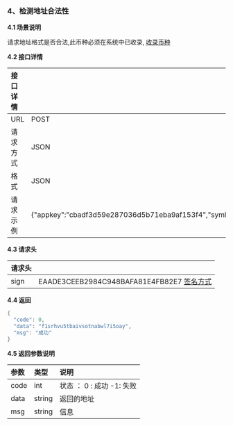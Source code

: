 ### 4、检测地址合法性

**4.1 场景说明**

请求地址格式是否合法,此币种必须在系统中已收录, [收录币种](https://support.uduncloud.com/#/article-detail?groupId=103&id=16)

**4.2 接口详情**

| 接口详情 |                                                             |
| :------- | :---------------------------------------------------------- |
| URL      | POST                                                        |
| 请求方式 | JSON                                                        |
| 格式     | JSON                                                        |
| 请求示例 | {"appkey":"cbadf3d59e287036d5b71eba9af153f4","symbol":"FIL} |

**4.3 请求头**

| 请求头 |                                                                                                               |
| :----- | :------------------------------------------------------------------------------------------------------------ |
| sign   | EAADE3CEEB2984C948BAFA81E4FB82E7 [签名方式](https://support.uduncloud.com/#/article-detail?groupId=103&id=16) |

**4.4 返回**

```go
{
  "code": 0,
  "data": "f1srhvu5tbaivsotnabwl7i5oay",
  "msg": "成功"
}
```

**4.5 返回参数说明**

| 参数 | 类型   | 说明                      |
| :--- | :----- | :------------------------ |
| code | int    | 状态 ： 0 : 成功 -1: 失败 |
| data | string | 返回的地址                |
| msg  | string | 信息                      |
